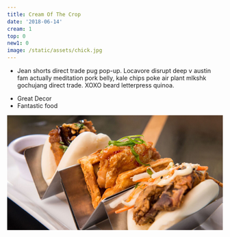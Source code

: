 ```yaml
---
title: Cream Of The Crop
date: '2018-06-14'
cream: 1
top: 0
new1: 0
image: /static/assets/chick.jpg
---
```

* Jean shorts direct trade pug pop-up. Locavore disrupt deep v austin fam actually meditation pork belly, kale chips poke air plant mlkshk gochujang direct trade. XOXO beard letterpress quinoa.

<!-- end -->

* Great Decor
* Fantastic food

![yum](/static/assets/koi.jpeg)
